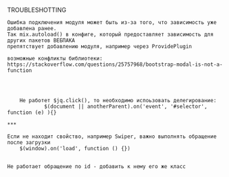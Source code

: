 TROUBLESHOTTING

    Ошибка подключения модуля может быть из-за того, что зависимость уже добавлена ранее.
    Так mix.autoload() в конфиге, который предоставляет зависимость для других пакетов ВЕБПАКА
    препятствует добавлению модуля, например через ProvidePlugin

    возможные конфликты библиотеки: https://stackoverflow.com/questions/25757968/bootstrap-modal-is-not-a-function




        Не работет $jq.click(), то необходимо испоьзовать делегирование:
                $(document || anotherParent).on('event', '#selector', function (e) ){}

    ***

    Если не находит свойство, например Swiper, важно выполнять обращение после загрузки 
        $(window).on('load', function () {})


    Не работает обращение по id - добавить к нему его же класс